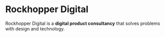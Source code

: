 # Rockhopper Digital

Rockhopper Digital is a __digital product consultancy__ that solves problems with design and technology.
